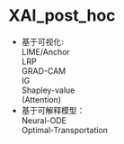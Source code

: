 # XAI_post_hoc
* 基于可视化:  
LIME/Anchor  
LRP   
GRAD-CAM  
IG  
Shapley-value   
(Attention)  
* 基于可解释模型：  
Neural-ODE   
Optimal-Transportation  
 
